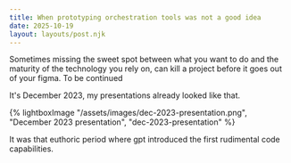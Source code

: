 ```yaml
---
title: When prototyping orchestration tools was not a good idea
date: 2025-10-19
layout: layouts/post.njk
---
```

Sometimes missing the sweet spot between what you want to do and the maturity of the technology you rely on, can kill a project before it goes out of your figma. 
To be continued

It's December 2023, my presentations already looked like that.

{% lightboxImage "/assets/images/dec-2023-presentation.png", "December 2023 presentation", "dec-2023-presentation" %}

It was that euthoric period where gpt introduced the first rudimental code capabilities.
